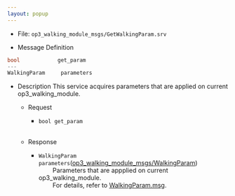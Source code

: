 ```yaml
---
layout: popup
---
```


- File: `op3_walking_module_msgs/GetWalkingParam.srv`

- Message Definition
 ```c
 bool	         get_param
 ---
 WalkingParam     parameters
 ```

- Description
This service acquires parameters that are applied on current op3_walking_module.  

  - Request  
    * `bool get_param`   
&emsp;&emsp;

  - Response
    * `WalkingParam parameters`([op3_walking_module_msgs/WalkingParam])   
&emsp;&emsp; Parameters that are appplied on current op3_walking_module.   
&emsp;&emsp; For details, refer to [WalkingParam.msg].  


[op3_walking_module_msgs/WalkingParam]: /docs/en/platform/msgs/op3_WalkingParam_msg/#op3-WalkingParam-msg
[WalkingParam.msg]: /docs/en/platform/msgs/op3_WalkingParam_msg/#op3-WalkingParam-msg
